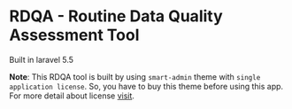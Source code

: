 # RDQA - Routine Data Quality Assessment Tool

Built in laravel 5.5

**Note**: This RDQA tool is built by using `smart-admin` theme with `single application license`. So, you have to buy this theme 
before using this app. For more detail about license [visit](http://support.wrapbootstrap.com/knowledge_base/topics/usage-licenses).


